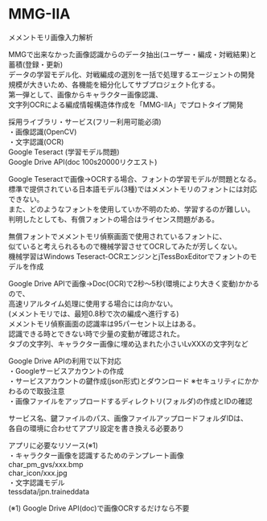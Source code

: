 # MMG-IIA
メメントモリ画像入力解析

MMGで出来なかった画像認識からのデータ抽出(ユーザー・編成・対戦結果)と蓄積(登録・更新)  
データの学習モデル化、対戦編成の選別を一括で処理するエージェントの開発  
規模が大きいため、各機能を細分化してサブプロジェクト化する。  
第一弾として、画像からキャラクター画像認識、  
文字列OCRによる編成情報構造体作成を「MMG-IIA」でプロトタイプ開発

採用ライブラリ・サービス(フリー利用可能必須)  
・画像認識(OpenCV)  
・文字認識(OCR)  
Google Teseract (学習モデル問題)  
Google Drive API(doc 100s20000リクエスト)  

Google Teseractで画像→OCRする場合、フォントの学習モデルが問題となる。  
標準で提供されている日本語モデル(3種)ではメメントモリのフォントには対応できない。  
また、どのようなフォントを使用していか不明のため、学習するのが難しい。  
判明したとしても、有償フォントの場合はライセンス問題がある。  

無償フォントでメメントモリ偵察画面で使用されているフォントに、  
似ていると考えられるもので機械学習させてOCRしてみたが芳しくない。  
機械学習はWindows Teseract-OCRエンジンとjTessBoxEditorでフォントのモデルを作成

Google Drive APIで画像→Doc(OCR)で2秒～5秒(環境により大きく変動)かかるので、  
高速リアルタイム処理に使用する場合には向かない。  
(メメントモリでは、最短0.8秒で次の編成へ進行する)  
メメントモリ偵察画面の認識率は95パーセント以上はある。  
認識できる時とできない時で少量の変動が確認された。  
タブの文字列、キャラクター画像に埋め込まれた小さいLvXXXの文字列など  

Google Drive APIの利用で以下対応  
・Googleサービスアカウントの作成  
・サービスアカウントの鍵作成(json形式)とダウンロード ※セキュリティにかかわるので取扱注意  
・画像ファイルをアップロードするディレクトリ(フォルダ)の作成とIDの確認  

サービス名、鍵ファイルのパス、画像ファイルアップロードフォルダIDは、  
各自の環境に合わせてアプリ設定を書き換える必要あり

アプリに必要なリソース(※1)  
・キャラクター画像を認識するためのテンプレート画像  
char_pm_gvs/xxx.bmp  
char_icon/xxx.jpg  
・文字認識モデル  
tessdata/jpn.traineddata

(※1) Google Drive API(doc)で画像OCRするだけなら不要
